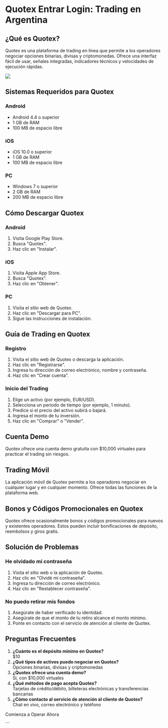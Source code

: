 # Quotex Entrar Login: Trading en Argentina

## ¿Qué es Quotex?

Quotex es una plataforma de trading en línea que permite a los
operadores negociar opciones binarias, divisas y criptomonedas. Ofrece
una interfaz fácil de usar, señales integradas, indicadores técnicos y
velocidades de ejecución rápidas.

[![](https://static.quotex.io/files/4_en/300_250.jpg)](https://traff.sbs/brokerqxlid)

## Sistemas Requeridos para Quotex

### Android

-   Android 4.4 o superior
-   1 GB de RAM
-   100 MB de espacio libre

### iOS

-   iOS 10.0 o superior
-   1 GB de RAM
-   100 MB de espacio libre

### PC

-   Windows 7 o superior
-   2 GB de RAM
-   200 MB de espacio libre

## Cómo Descargar Quotex

### Android

1.  Visita Google Play Store.
2.  Busca "Quotex".
3.  Haz clic en "Instalar".

### iOS

1.  Visita Apple App Store.
2.  Busca "Quotex".
3.  Haz clic en "Obtener".

### PC

1.  Visita el sitio web de Quotex.
2.  Haz clic en "Descargar para PC".
3.  Sigue las instrucciones de instalación.

## Guía de Trading en Quotex

### Registro

1.  Visita el sitio web de Quotex o descarga la aplicación.
2.  Haz clic en "Registrarse".
3.  Ingresa tu dirección de correo electrónico, nombre y contraseña.
4.  Haz clic en "Crear cuenta".

### Inicio del Trading

1.  Elige un activo (por ejemplo, EUR/USD).
2.  Selecciona un periodo de tiempo (por ejemplo, 1 minuto).
3.  Predice si el precio del activo subirá o bajará.
4.  Ingresa el monto de tu inversión.
5.  Haz clic en "Comprar" o "Vender".

## Cuenta Demo

Quotex ofrece una cuenta demo gratuita con \$10,000 virtuales para
practicar el trading sin riesgos.

## Trading Móvil

La aplicación móvil de Quotex permite a los operadores negociar en
cualquier lugar y en cualquier momento. Ofrece todas las funciones de la
plataforma web.

## Bonos y Códigos Promocionales en Quotex

Quotex ofrece ocasionalmente bonos y códigos promocionales para nuevos y
existentes operadores. Estos pueden incluir bonificaciones de depósito,
reembolsos y giros gratis.

## Solución de Problemas

### He olvidado mi contraseña

1.  Visita el sitio web o la aplicación de Quotex.
2.  Haz clic en "Olvidé mi contraseña".
3.  Ingresa tu dirección de correo electrónico.
4.  Haz clic en "Restablecer contraseña".

### No puedo retirar mis fondos

1.  Asegúrate de haber verificado tu identidad.
2.  Asegúrate de que el monto de tu retiro alcance el monto mínimo.
3.  Ponte en contacto con el servicio de atención al cliente de Quotex.

## Preguntas Frecuentes

1.  **¿Cuánto es el depósito mínimo en Quotex?**\
    \$10
2.  **¿Qué tipos de activos puedo negociar en Quotex?**\
    Opciones binarias, divisas y criptomonedas
3.  **¿Quotex ofrece una cuenta demo?**\
    Sí, con \$10,000 virtuales
4.  **¿Qué métodos de pago acepta Quotex?**\
    Tarjetas de crédito/débito, billeteras electrónicas y transferencias
    bancarias
5.  **¿Cómo contacto al servicio de atención al cliente de Quotex?**\
    Chat en vivo, correo electrónico y teléfono

Comienza a Operar Ahora

\`\`\`

